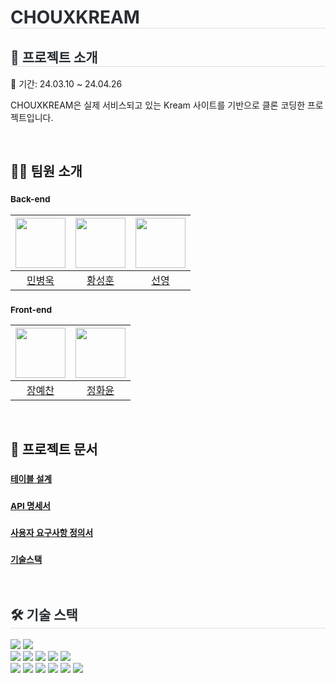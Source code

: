 <h1 style="border-bottom: 1px solid #d8dee4; color: #282d33;"> CHOUXKREAM </h1>
<div style="text-align: left;">
  <h2 style="border-bottom: 1px solid #d8dee4; color: #282d33;"> 📖 프로젝트 소개 </h2>
  <p>
    📆 기간: 24.03.10 ~ 24.04.26 
  </p>
  <p>
    CHOUXKREAM은 실제 서비스되고 있는 Kream 사이트를 기반으로 클론 코딩한 프로젝트입니다.
  </p>
</div>

<br>

## 🧑‍💻 팀원 소개
### <sub>Back-end</sub>
|<img src="https://github.com/vvxxxxk.png" width="80">|<img src="https://github.com/shhwang0930.png" width="80">|<img src="https://github.com/pogeum.png" width="80">|
|:---:|:---:|:---:|
| [민병욱](https://github.com/vvxxxxk) | [황성훈](https://github.com/shhwang0930) | [선영](https://github.com/pogeum) |
### <sub>Front-end</sub>
|<img src="https://github.com/qwqw0414.png" width="80">|<img src="https://github.com/hwadong119.png" width="80">|
|:---:|:---:|
| [장예찬](https://github.com/qwqw0414) | [정화윤](https://github.com/hwadong119) |

<br>

## 📄 프로젝트 문서
### <sub>[테이블 설계](https://www.erdcloud.com/d/xFrQtSkb8uJTavzGm)</sub>
### <sub>[API 명세서](https://somber-turner-9e3.notion.site/8c1d0d5d13a94c09a3b58c8cdc67c8c8?v=0b3833773f6946c892832bab080734e5)</sub>
### <sub>[사용자 요구사항 정의서](https://tender-bunny-45c.notion.site/26a1d55b9fd444bb9fbe61916d51d428?v=a62fccee178d488286e031251b6eab47)</sub>
### <sub>[기술스택](https://tender-bunny-45c.notion.site/a1eb692c94044b5980c8d2aae37b38a7)</sub>
<br>

<div style="text-align: left;">
<h2 style="border-bottom: 1px solid #d8dee4; color: #282d33;"> 🛠️ 기술 스택 </h2> 
    <img src="https://img.shields.io/badge/Github-181717?style=for-the-badge&logo=Github&logoColor=white">
    <img src="https://img.shields.io/badge/Notion-000000?style=for-the-badge&logo=Notion&logoColor=white">
    <br>
    <img src="https://img.shields.io/badge/Java-007396?style=for-the-badge&logo=Java&logoColor=white">
    <img src="https://img.shields.io/badge/Spring Boot-6DB33F?style=for-the-badge&logo=Spring Boot&logoColor=white">
    <img src="https://img.shields.io/badge/springsecurity-6DB33F?style=for-the-badge&logo=springsecurity&logoColor=white">
    <img src="https://img.shields.io/badge/MySQL-4479A1?style=for-the-badge&logo=MySQL&logoColor=white">
    <img src="https://img.shields.io/badge/redis-DC382D?style=for-the-badge&logo=redis&logoColor=white">
    <br>
    <img src="https://img.shields.io/badge/React-61DAFB?style=for-the-badge&logo=React&logoColor=white">
    <img src="https://img.shields.io/badge/Redux-764ABC?style=for-the-badge&logo=redux&logoColor=white">
    <img src="https://img.shields.io/badge/typescript-3178C6?style=for-the-badge&logo=typescript&logoColor=white">
    <img src="https://img.shields.io/badge/Tailwind CSS-06B6D4?style=for-the-badge&logo=Tailwind CSS&logoColor=white">
    <img src="https://img.shields.io/badge/node-339933?style=for-the-badge&logo=node&logoColor=white">
    <img src="https://img.shields.io/badge/vite-646CFF?style=for-the-badge&logo=vite&logoColor=white">
</div>
